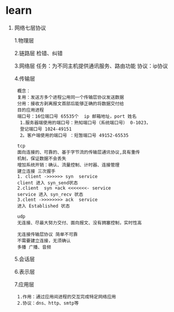 # learn
1. 网络七层协议


    1.物理层
    
    2.链路层
        检错、纠错
    
    3.网络层
     任务：为不同主机提供通讯服务、路由功能
     协议：ip协议
    
    4.传输层
    
        概念：
        复用：发送方多个进程公用同一个传输层协议发送数据
        分用：接收方剥离报文首部后能够正确的将数据交付给
        目的应用进程
        端口号：16位端口号 65535个  ip 邮箱地址，port 姓名
         1.服务器端使用的端口号：熟知端口号（系统端口号） 0-1023，
         登记端口号 1024-49151
         2。客户端使用的端口号 ：短暂端口号 49152-65535
    
        tcp
        面向连接的、可靠的、基于字节流的传输层通讯协议,具有重传
        机制，保证数据不会丢失
        增加系统开销：确认、流量控制、计时器、连接管理
        建立连接 三次握手 
        1. client ->>>>>> syn  service
        client 进入 syn_send状态
        2.client  syn +ack <<<<<<<- service
        service 进入 syn_recv 状态
        3.clent ->>>>>>>> ack  service
        进入 Established 状态
        
        udp
        无连接、尽最大努力交付、面向报文、没有拥塞控制，实时性高
        
        无连接传输层协议 简单不可靠
        不需要建立连接，无须确认
        多播 广播、音频
    
    5.会话层
    
    6.表示层
    
    7.应用层
    
        1.作用：通过应用间进程的交互完成特定网络应用
        2.协议：dns、http、smtp等